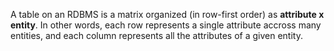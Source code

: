 A table on an RDBMS is a matrix organized (in row-first order) as **attribute x entity**. In other words, each row represents a single attribute accross many entities, and each column represents all the attributes of a given entity. 